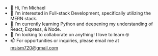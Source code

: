 - 👋 Hi, I’m Michael
- 👀 I’m interested in Full-stack Development, specifically utilizing the MERN stack.
- 🌱 I’m currently learning Python and deepening my understanding of React, Express, & Node.
- 💞️ I’m looking to collaborate on anything! I love to learn 🤓
- 📫 For opportunities or inquiries, please email me at msism720@gmail.com

<!---
msi-ism/msi-ism is a ✨ special ✨ repository because its `README.md` (this file) appears on your GitHub profile.
You can click the Preview link to take a look at your changes.
--->
